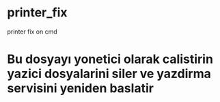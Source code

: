 # printer_fix
printer fix on cmd

<h1>Bu dosyayı yonetici olarak calistirin yazici dosyalarini siler ve yazdirma servisini yeniden baslatir </h1> 
